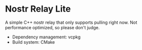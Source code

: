 # Nostr Relay Lite

A simple C++ nostr relay that only supports pulling right now. Not performance optimized, so please don't judge.

- Dependency management: vcpkg
- Build system: CMake